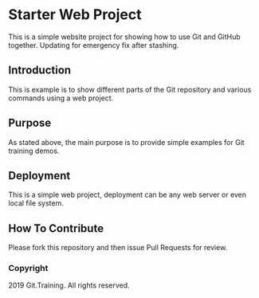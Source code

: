 # Starter Web Project

This is a simple website project for showing how to use Git and GitHub together. Updating for emergency fix after stashing.

## Introduction

This is example is to show different parts of the Git repository and various commands using a web project.

## Purpose

As stated above, the main purpose is to provide simple examples for Git training demos.

## Deployment

This is a simple web project, deployment can be any web server or even local file system.

## How To Contribute

Please fork this repository and then issue Pull Requests for review.

### Copyright

2019 Git.Training. All rights reserved.